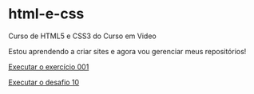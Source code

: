 # html-e-css
 Curso de HTML5 e CSS3 do Curso em Video

Estou aprendendo a criar sites e agora vou gerenciar meus repositórios!

<a href="https://felipecamillo.github.io/html-e-css/exercicios/ex001/index.html" target="_blank"> Executar o exercício 001</a>

<a href="https://felipecamillo.github.io/html-e-css/desafios/d010gg/android.html" target="_blank"> Executar o desafio 10</a>